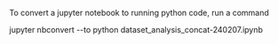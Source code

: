 To convert a jupyter notebook to running python code, run a command

jupyter nbconvert --to python dataset_analysis_concat-240207.ipynb